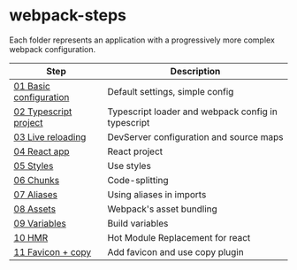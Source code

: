 # webpack-steps

Each folder represents an application with a progressively more complex webpack configuration.  

Step | Description
-|-
[01 Basic configuration](steps/01/README.md) | Default settings, simple config
[02 Typescript project](steps/02/README.md) | Typescript loader and webpack config in typescript
[03 Live reloading](steps/03/README.md) | DevServer configuration and source maps
[04 React app](steps/04/README.md) | React project
[05 Styles](steps/05/README.md) | Use styles
[06 Chunks](steps/06/README.md) | Code-splitting
[07 Aliases](steps/07/README.md) | Using aliases in imports
[08 Assets](steps/08/README.md) | Webpack's asset bundling
[09 Variables](steps/09/README.md) | Build variables
[10 HMR](steps/10/README.md) | Hot Module Replacement for react
[11 Favicon + copy](steps/10/README.md) | Add favicon and use copy plugin
